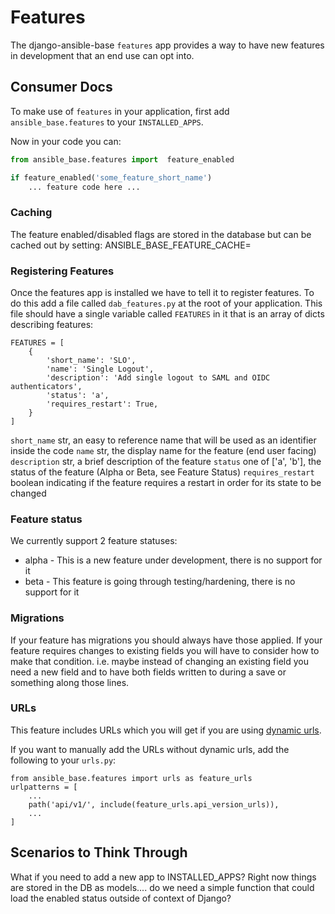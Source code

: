 # Features

The django-ansible-base `features` app provides a way to have new features
in development that an end use can opt into.

## Consumer Docs

To make use of `features` in your application, first add
`ansible_base.features` to your `INSTALLED_APPS`.

Now in your code you can:

```python
from ansible_base.features import  feature_enabled

if feature_enabled('some_feature_short_name')
    ... feature code here ...
```

### Caching

The feature enabled/disabled flags are stored in the database but can be cached
out by setting: ANSIBLE_BASE_FEATURE_CACHE=<cache name>

### Registering Features

Once the features app is installed we have to tell it to register features. To do this add a file called `dab_features.py` at the root of your application. This file should have a single variable called `FEATURES` in it that is an array of dicts describing features:
```
FEATURES = [
    {
        'short_name': 'SLO',
        'name': 'Single Logout',
        'description': 'Add single logout to SAML and OIDC authenticators',
        'status': 'a',
        'requires_restart': True,
    }
]
```

`short_name` str, an easy to reference name that will be used as an identifier inside the code
`name` str, the display name for the feature (end user facing)
`description` str, a brief description of the feature
`status` one of ['a', 'b'], the status of the feature (Alpha or Beta, see Feature Status)
`requires_restart` boolean indicating if the feature requires a restart in order for its state to be changed

### Feature status

We currently support 2 feature statuses:
  * alpha - This is a new feature under development, there is no support for it
  * beta - This feature is going through testing/hardening, there is no support for it


### Migrations

If your feature has migrations you should always have those applied.
If your feature requires changes to existing fields you will have to consider how to make that condition. i.e. maybe instead of changing an existing field you need a new field and to have both fields written to during a save or something along those lines.

### URLs

This feature includes URLs which you will get if you are using
[dynamic urls](../Installation.md).

If you want to manually add the URLs without dynamic urls, add the following to
your `urls.py`:

```
from ansible_base.features import urls as feature_urls
urlpatterns = [
    ...
    path('api/v1/', include(feature_urls.api_version_urls)),
    ...
]
```

## Scenarios to Think Through

What if you need to add a new app to INSTALLED_APPS?
Right now things are stored in the DB as models.... do we need a simple function that could load the enabled status outside of context of Django?

